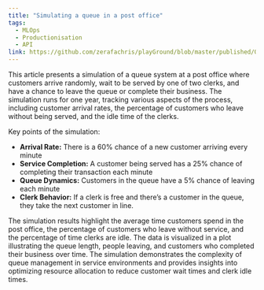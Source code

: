 ```yaml
---
title: "Simulating a queue in a post office"
tags:
  - MLOps
  - Productionisation
  - API
link: https://github.com/zerafachris/playGround/blob/master/published/Queueing/README.md
---
```



This article presents a simulation of a queue system at a post office where customers arrive randomly, wait to be served by one of two clerks, and have a chance to leave the queue or complete their business. The simulation runs for one year, tracking various aspects of the process, including customer arrival rates, the percentage of customers who leave without being served, and the idle time of the clerks. 

Key points of the simulation: 
- **Arrival Rate:** There is a 60% chance of a new customer arriving every minute
- **Service Completion:** A customer being served has a 25% chance of completing their transaction each minute
- **Queue Dynamics:** Customers in the queue have a 5% chance of leaving each minute
- **Clerk Behavior:** If a clerk is free and there’s a customer in the queue, they take the next customer in line. 

The simulation results highlight the average time customers spend in the post office, the percentage of customers who leave without service, and the percentage of time clerks are idle. The data is visualized in a plot illustrating the queue length, people leaving, and customers who completed their business over time. The simulation demonstrates the complexity of queue management in service environments and provides insights into optimizing resource allocation to reduce customer wait times and clerk idle times.

